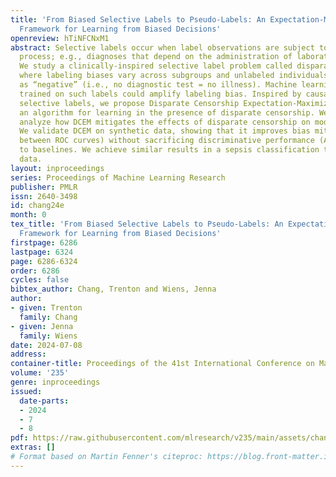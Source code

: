 ```yaml
---
title: 'From Biased Selective Labels to Pseudo-Labels: An Expectation-Maximization
  Framework for Learning from Biased Decisions'
openreview: hTiNFCNxM1
abstract: Selective labels occur when label observations are subject to a decision-making
  process; e.g., diagnoses that depend on the administration of laboratory tests.
  We study a clinically-inspired selective label problem called disparate censorship,
  where labeling biases vary across subgroups and unlabeled individuals are imputed
  as “negative” (i.e., no diagnostic test = no illness). Machine learning models naively
  trained on such labels could amplify labeling bias. Inspired by causal models of
  selective labels, we propose Disparate Censorship Expectation-Maximization (DCEM),
  an algorithm for learning in the presence of disparate censorship. We theoretically
  analyze how DCEM mitigates the effects of disparate censorship on model performance.
  We validate DCEM on synthetic data, showing that it improves bias mitigation (area
  between ROC curves) without sacrificing discriminative performance (AUC) compared
  to baselines. We achieve similar results in a sepsis classification task using clinical
  data.
layout: inproceedings
series: Proceedings of Machine Learning Research
publisher: PMLR
issn: 2640-3498
id: chang24e
month: 0
tex_title: 'From Biased Selective Labels to Pseudo-Labels: An Expectation-Maximization
  Framework for Learning from Biased Decisions'
firstpage: 6286
lastpage: 6324
page: 6286-6324
order: 6286
cycles: false
bibtex_author: Chang, Trenton and Wiens, Jenna
author:
- given: Trenton
  family: Chang
- given: Jenna
  family: Wiens
date: 2024-07-08
address:
container-title: Proceedings of the 41st International Conference on Machine Learning
volume: '235'
genre: inproceedings
issued:
  date-parts:
  - 2024
  - 7
  - 8
pdf: https://raw.githubusercontent.com/mlresearch/v235/main/assets/chang24e/chang24e.pdf
extras: []
# Format based on Martin Fenner's citeproc: https://blog.front-matter.io/posts/citeproc-yaml-for-bibliographies/
---
```

